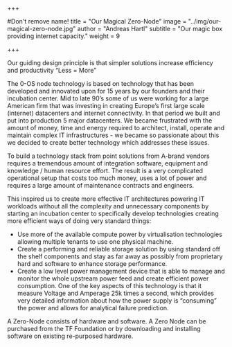 +++

#Don't remove name!
title = "Our Magical Zero-Node"
image = "../img/our-magical-zero-node.jpg"
author = "Andreas Hartl"
subtitle = "Our magic box providing internet capacity."
weight = 9

+++

Our guiding design principle is that simpler solutions increase efficiency and productivity “Less = More”

The 0-OS node technology is based on technology that has been developed and innovated upon for 15 years by our founders and their incubation center. Mid to late 90’s some of us were working for a large American firm that was investing in creating Europe’s first large scale (internet) datacenters and internet connectivity.  In that period we built and put into production 5 major datacenters. We became frustrated with the amount of money, time and energy required to architect, install, operate and maintain complex IT infrastructures  - we became so passionate about this we decided to create better technology which addresses these issues.


To build a technology stack from point solutions from A-brand vendors requires a tremendous amount of integration software, equipment and knowledge / human resource effort.  The result is a very complicated operational setup that costs too much money, uses a lot of power and requires a large amount of maintenance contracts and engineers.


This inspired us to create more effective IT architectures powering IT workloads without all the complexity and unnecessary components by starting an incubation center to specifically develop technologies creating more efficient ways of doing very standard things:  


* Use more of the available compute power by virtualisation technologies allowing multiple tenants to use one physical machine.
* Create a performing and reliable storage solution by using standard off the shelf components and stay as far away as possibly from proprietary hard and software to enhance storage performance.
* Create a low level power management device that is able to manage and monitor the whole upstream power feed and create efficient power consumption.  One of the key aspects of this technology is that it measure Voltage and Amperage 25k times a second, which provides very detailed information about how the power supply is “consuming” the power  and allows for analytical failure prediction.


A Zero-Node consists of hardware and software. A Zero Node can be purchased from the TF Foundation or by downloading and installing software on existing re-purposed hardware.
